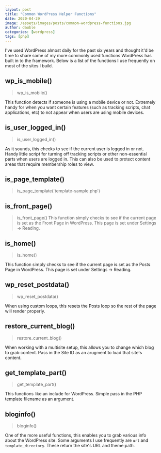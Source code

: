 ```yaml
---
layout: post
title: "Common WordPress Helper Functions"
date: 2020-04-29
image: /assets/images/posts/common-wordpress-functions.jpg
author: dauble
categories: [wordpress]
tags: [php]
---
```


I've used WordPress almost daily for the past six years and thought it'd be time to share some of my more commonly used functions WordPress has built in to the framework. Below is a list of the functions I use frequently on most of the sites I build.

## wp_is_mobile()
>wp_is_mobile()

This function detects if someone is using a mobile device or not. Extremely handy for when you want certain features (such as tracking scripts, chat applications, etc) to not appear when users are using mobile devices.

## is_user_logged_in()
>is_user_logged_in()

As it sounds, this checks to see if the current user is logged in or not. Handy little script for turning off tracking scripts or other non-essential parts when users are logged in. This can also be used to protect content areas that require membership roles to view.

## is_page_template()
>is_page_template('template-sample.php')

## is_front_page()
>is_front_page()
This function simply checks to see if the current page is set as the Front Page in WordPress. This page is set under Settings -> Reading.

## is_home()
>is_home()

This function simply checks to see if the current page is set as the Posts Page in WordPress. This page is set under Settings -> Reading.

## wp_reset_postdata()
>wp_reset_postdata()

When using custom loops, this resets the Posts loop so the rest of the page will render properly.

## restore_current_blog()
>restore_current_blog()

When working with a multisite setup, this allows you to change which blog to grab content. Pass in the Site ID as an arugment to load that site's content.

## get_template_part()
>get_template_part()

This functions like an include for WordPress. Simple pass in the PHP template filename as an argument.

## bloginfo()
>bloginfo()

One of the more useful functions, this enables you to grab various info about the WordPress site. Some arguments I use frequently are `url` and `template_directory`. These return the site's URL and theme path.